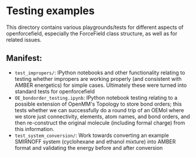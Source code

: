 # Testing examples

This directory contains various playgrounds/tests for different aspects of openforcefield, especially the ForceField class structure, as well as for related issues.

## Manifest:
- `test_impropers/`: IPython notebooks and other functionality relating to testing whether impropers are working properly (and consistent with AMBER energetics) for simple cases. Ultimately these were turned into standard tests for openforcefield
- `OE_bondorder_testing.ipynb`: IPython notebook testing relating to a possible extension of OpenMM's Topology to store bond orders; this tests whether we can successfully do a round trip of an OEMol where we store just connectivity, elements, atom names, and bond orders, and then re-construct the original molecule (including formal charge) from this information.
- `test_system_conversion/`: Work towards converting an example SMIRNOFF system (cyclohexane and ethanol mixture) into AMBER format and validating the energy before and after conversion
